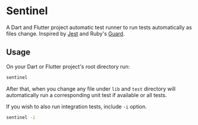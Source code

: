 # Sentinel

A Dart and Flutter project automatic test runner to run tests automatically as files change. Inspired by [Jest][Jest] and Ruby's [Guard][Guard].

## Usage

On your Dart or Flutter project's root directory run:

```sh
sentinel
```

After that, when you change any file under `lib` and `test` directory will automatically run a corresponding unit test if available or all tests.

If you wish to also run integration tests, include `-i` option.

```sh
sentinel -i
```

[Jest]: https://jestjs.io
[Guard]: https://github.com/guard/guard